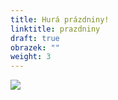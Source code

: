 ```yaml
---
title: Hurá prázdniny!
linktitle: prazdniny
draft: true
obrazek: ""
weight: 3
---
```

![](/assets/media/baner_leto.jpg)
